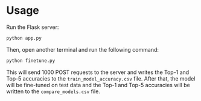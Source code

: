 # Usage
Run the Flask server:
```bash
python app.py
```
Then, open another terminal and run the following command:
```bash
python finetune.py
```
This will send 1000 POST requests to the server and writes the Top-1 and Top-5 accuracies to the `train_model_accuracy.csv` file. After that, the model will be fine-tuned on test data and the Top-1 and Top-5 accuracies will be written to the `compare_models.csv` file.

